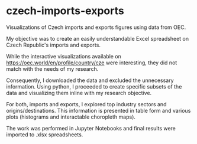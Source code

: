 # czech-imports-exports
Visualizations of Czech imports and exports figures using data from OEC.

My objective was to create an easily understandable Excel spreadsheet on Czech Republic's imports and exports. 

While the interactive visualizations available on https://oec.world/en/profile/country/cze were interesting,
they did not match with the needs of my research. 

Consequently, I downloaded the data and excluded the unnecessary information. Using python, I proceeded to
create specific subsets of the data and visualizing them inline with my research objective.

For both, imports and exports, I explored top industry sectors and origins/destinations. This information
is presented in table form and various plots (histograms and interactable choropleth maps).

The work was performed in Jupyter Notebooks and final results were imported to .xlsx spreadsheets.
